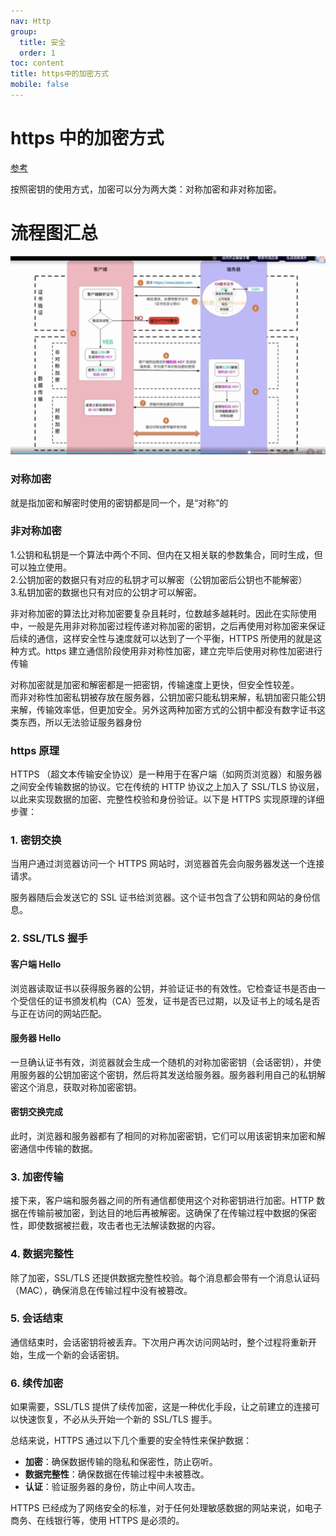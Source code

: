```yaml
---
nav: Http
group:
  title: 安全
  order: 1
toc: content
title: https中的加密方式
mobile: false
---
```


# https 中的加密方式

<a target="_blank" href="https://blog.csdn.net/FairLikeSnow/article/details/120943479">参考</a>

按照密钥的使用方式，加密可以分为两大类：对称加密和非对称加密。

# 流程图汇总

<img src='../../img/40041716967111_.pic.jpg'/>

### 对称加密

就是指加密和解密时使用的密钥都是同一个，是“对称”的

### 非对称加密

1.公钥和私钥是一个算法中两个不同、但内在又相关联的参数集合，同时生成，但可以独立使用。  
2.公钥加密的数据只有对应的私钥才可以解密（公钥加密后公钥也不能解密）  
3.私钥加密的数据也只有对应的公钥才可以解密。

非对称加密的算法比对称加密要复杂且耗时，位数越多越耗时。因此在实际使用中，一般是先用非对称加密过程传递对称加密的密钥，之后再使用对称加密来保证后续的通信，这样安全性与速度就可以达到了一个平衡，HTTPS 所使用的就是这种方式。https 建立通信阶段使用非对称性加密，建立完毕后使用对称性加密进行传输

对称加密就是加密和解密都是一把密钥，传输速度上更快，但安全性较差。  
而非对称性加密私钥被存放在服务器，公钥加密只能私钥来解，私钥加密只能公钥来解，传输效率低，但更加安全。另外这两种加密方式的公钥中都没有数字证书这类东西，所以无法验证服务器身份

### https 原理

HTTPS （超文本传输安全协议）是一种用于在客户端（如网页浏览器）和服务器之间安全传输数据的协议。它在传统的 HTTP 协议之上加入了 SSL/TLS 协议层，以此来实现数据的加密、完整性校验和身份验证。以下是 HTTPS 实现原理的详细步骤：

### 1. 密钥交换

当用户通过浏览器访问一个 HTTPS 网站时，浏览器首先会向服务器发送一个连接请求。

服务器随后会发送它的 SSL 证书给浏览器。这个证书包含了公钥和网站的身份信息。

### 2. SSL/TLS 握手

#### 客户端 Hello

浏览器读取证书以获得服务器的公钥，并验证证书的有效性。它检查证书是否由一个受信任的证书颁发机构（CA）签发，证书是否已过期，以及证书上的域名是否与正在访问的网站匹配。

#### 服务器 Hello

一旦确认证书有效，浏览器就会生成一个随机的对称加密密钥（会话密钥），并使用服务器的公钥加密这个密钥，然后将其发送给服务器。服务器利用自己的私钥解密这个消息，获取对称加密密钥。

#### 密钥交换完成

此时，浏览器和服务器都有了相同的对称加密密钥，它们可以用该密钥来加密和解密通信中传输的数据。

### 3. 加密传输

接下来，客户端和服务器之间的所有通信都使用这个对称密钥进行加密。HTTP 数据在传输前被加密，到达目的地后再被解密。这确保了在传输过程中数据的保密性，即使数据被拦截，攻击者也无法解读数据的内容。

### 4. 数据完整性

除了加密，SSL/TLS 还提供数据完整性校验。每个消息都会带有一个消息认证码（MAC），确保消息在传输过程中没有被篡改。

### 5. 会话结束

通信结束时，会话密钥将被丢弃。下次用户再次访问网站时，整个过程将重新开始，生成一个新的会话密钥。

### 6. 续传加密

如果需要，SSL/TLS 提供了续传加密，这是一种优化手段，让之前建立的连接可以快速恢复，不必从头开始一个新的 SSL/TLS 握手。

总结来说，HTTPS 通过以下几个重要的安全特性来保护数据：

- **加密**：确保数据传输的隐私和保密性，防止窃听。
- **数据完整性**：确保数据在传输过程中未被篡改。
- **认证**：验证服务器的身份，防止中间人攻击。

HTTPS 已经成为了网络安全的标准，对于任何处理敏感数据的网站来说，如电子商务、在线银行等，使用 HTTPS 是必须的。
